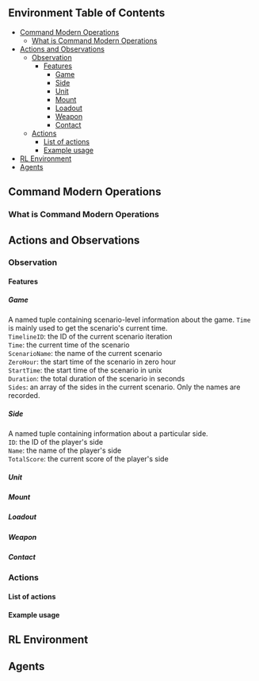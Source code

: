 ## Environment Table of Contents

- [Command Modern Operations](#command-modern-operations)
    - [What is Command Modern Operations](#what-is-cmo)
- [Actions and Observations](#actions-and-observations)
    - [Observation](#observations)
        - [Features](#features)
            - [Game](#game)
            - [Side](#side)
            - [Unit](#unit)
            - [Mount](#mount)
            - [Loadout](#loadout)
            - [Weapon](#weapon)
            - [Contact](#contact)
    - [Actions](#actions)
        - [List of actions](#list-of-actions)
        - [Example usage](#example-usage)
- [RL Environment](#rl-environment)
- [Agents](#agents)

<!-- /TOC -->

## Command Modern Operations

### What is Command Modern Operations

## Actions and Observations

### Observation

#### Features

##### Game
A named tuple containing scenario-level information about the game. `Time` is mainly used to get the scenario's current time.  
`TimelineID`: the ID of the current scenario iteration  
`Time`: the current time of the scenario  
`ScenarioName`: the name of the current scenario  
`ZeroHour`: the start time of the scenario in zero hour  
`StartTime`: the start time of the scenario in unix  
`Duration`: the total duration of the scenario in seconds  
`Sides`: an array of the sides in the current scenario. Only the names are recorded.

##### Side
A named tuple containing information about a particular side.  
`ID`: the ID of the player's side  
`Name`: the name of the player's side  
`TotalScore`: the current score of the player's side

##### Unit

##### Mount

##### Loadout

##### Weapon

##### Contact

### Actions

#### List of actions

#### Example usage

## RL Environment

## Agents
